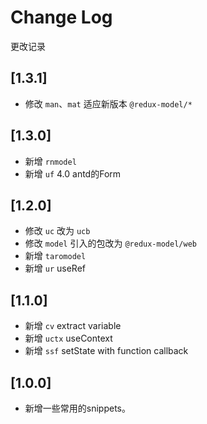 # Change Log

更改记录

## [1.3.1]

- 修改 `man`、`mat` 适应新版本 `@redux-model/*`

## [1.3.0]

- 新增 `rnmodel`
- 新增 `uf` 4.0 antd的Form

## [1.2.0]

- 修改 `uc` 改为 `ucb`
- 修改 `model` 引入的包改为 `@redux-model/web`
- 新增 `taromodel`
- 新增 `ur` useRef

## [1.1.0]

- 新增 `cv` extract variable
- 新增 `uctx` useContext
- 新增 `ssf` setState with function callback

## [1.0.0]

- 新增一些常用的snippets。
